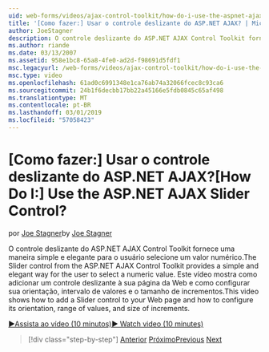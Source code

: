 ```yaml
---
uid: web-forms/videos/ajax-control-toolkit/how-do-i-use-the-aspnet-ajax-slider-control
title: '[Como fazer:] Usar o controle deslizante do ASP.NET AJAX? | Microsoft Docs'
author: JoeStagner
description: O controle deslizante do ASP.NET AJAX Control Toolkit fornece uma maneira simple e elegante para o usuário selecione um valor numérico. Este vídeo mostra como ad...
ms.author: riande
ms.date: 03/13/2007
ms.assetid: 958e1bc8-65a8-4fe0-ad2d-f98691d5fdf1
msc.legacyurl: /web-forms/videos/ajax-control-toolkit/how-do-i-use-the-aspnet-ajax-slider-control
msc.type: video
ms.openlocfilehash: 61ad0c6991348e1ca76ab74a32066fcec8c93ca6
ms.sourcegitcommit: 24b1f6decbb17bb22a45166e5fdb0845c65af498
ms.translationtype: MT
ms.contentlocale: pt-BR
ms.lasthandoff: 03/01/2019
ms.locfileid: "57058423"
---
```

<a name="how-do-i-use-the-aspnet-ajax-slider-control"></a><span data-ttu-id="0496a-105">[Como fazer:] Usar o controle deslizante do ASP.NET AJAX?</span><span class="sxs-lookup"><span data-stu-id="0496a-105">[How Do I:] Use the ASP.NET AJAX Slider Control?</span></span>
====================
<span data-ttu-id="0496a-106">por [Joe Stagner](https://github.com/JoeStagner)</span><span class="sxs-lookup"><span data-stu-id="0496a-106">by [Joe Stagner](https://github.com/JoeStagner)</span></span>

<span data-ttu-id="0496a-107">O controle deslizante do ASP.NET AJAX Control Toolkit fornece uma maneira simple e elegante para o usuário selecione um valor numérico.</span><span class="sxs-lookup"><span data-stu-id="0496a-107">The Slider control from the ASP.NET AJAX Control Toolkit provides a simple and elegant way for the user to select a numeric value.</span></span> <span data-ttu-id="0496a-108">Este vídeo mostra como adicionar um controle deslizante à sua página da Web e como configurar sua orientação, intervalo de valores e o tamanho de incrementos.</span><span class="sxs-lookup"><span data-stu-id="0496a-108">This video shows how to add a Slider control to your Web page and how to configure its orientation, range of values, and size of increments.</span></span>

[<span data-ttu-id="0496a-109">&#9654;Assista ao vídeo (10 minutos)</span><span class="sxs-lookup"><span data-stu-id="0496a-109">&#9654; Watch video (10 minutes)</span></span>](https://channel9.msdn.com/Blogs/ASP-NET-Site-Videos/how-do-i-use-the-aspnet-ajax-slider-control)

> [!div class="step-by-step"]
> <span data-ttu-id="0496a-110">[Anterior](how-do-i-use-the-aspnet-ajax-confirmbutton-extender.md)
> [Próximo](how-do-i-use-the-aspnet-ajax-autocomplete-control.md)</span><span class="sxs-lookup"><span data-stu-id="0496a-110">[Previous](how-do-i-use-the-aspnet-ajax-confirmbutton-extender.md)
[Next](how-do-i-use-the-aspnet-ajax-autocomplete-control.md)</span></span>
